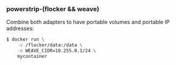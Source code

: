 ### powerstrip-(flocker && weave)

Combine both adapters to have portable volumes and portable IP addresses:

```bash
$ docker run \
    -v /flocker/data:/data \
    -e WEAVE_CIDR=10.255.0.1/24 \
    mycontainer
```